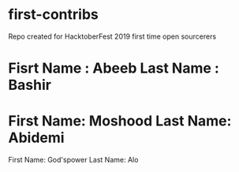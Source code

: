 # first-contribs
Repo created for HacktoberFest 2019 first time open sourcerers

Fisrt Name : Abeeb
Last Name : Bashir
=======

First Name: Moshood
Last Name: Abidemi
=======



First  Name: God'spower
Last Name: Alo
